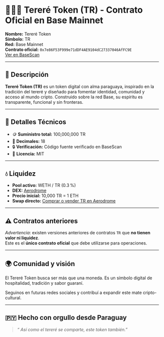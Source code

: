 # 🍃🧊🧉 Tereré Token (TR) - Contrato Oficial en Base Mainnet

**Nombre:** Tereré Token  
**Símbolo:** TR  
**Red:** Base Mainnet  
**Contrato oficial:** `0x7e86F53F999e71dDF4AE9104dC27337046AfFC9E`  
[Ver en BaseScan](https://basescan.org/token/0x7e86F53F999e71dDF4AE9104dC27337046AfFC9E)

---

## 📌 Descripción

**Tereré Token (TR)** es un token digital con alma paraguaya, inspirado en la tradición del tereré y diseñado para fomentar identidad, comunidad y acceso al mundo cripto. Construido sobre la red Base, su espíritu es transparente, funcional y sin fronteras.

---

## 🔐 Detalles Técnicos

- 🪙 **Suministro total:** 100,000,000 TR  
- 🔁 **Decimales:** 18  
- 🔒 **Verificación:** Código fuente verificado en BaseScan  
- 📄 **Licencia:** MIT

---

## 💧 Liquidez

- **Pool activo:** WETH / TR (0.3 %)  
- **DEX:** [Aerodrome](https://aerodrome.finance/swap)  
- **Precio inicial:** 10,000 TR = 1 ETH  
- **Swap directo:** [Comprar o vender TR en Aerodrome](https://aerodrome.finance/swap?inputCurrency=ETH&outputCurrency=0x0f339e208b05f7e600d29f61e6be56d33d4aec27)

---

## ⚠️ Contratos anteriores

_Advertencia_: existen versiones anteriores de contratos `TR` que **no tienen valor ni liquidez**.  
Este es el **único contrato oficial** que debe utilizarse para operaciones.

---

## 🌍 Comunidad y visión

El Tereré Token busca ser más que una moneda. Es un símbolo digital de hospitalidad, tradición y sabor guaraní.

Seguinos en futuras redes sociales y contribuí a expandir este mate cripto-cultural.

---

## 🇵🇾 Hecho con orgullo desde Paraguay

> _“ Así como el tereré se comparte, este token también.”_
